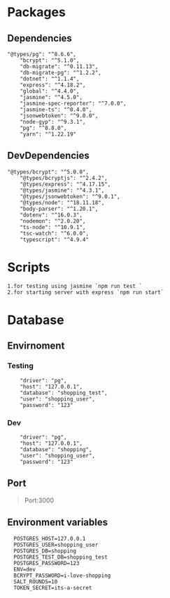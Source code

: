 # Packages

## Dependencies

```
"@types/pg": "^8.6.6",
    "bcrypt": "^5.1.0",
    "db-migrate": "^0.11.13",
    "db-migrate-pg": "^1.2.2",
    "dotnet": "^1.1.4",
    "express": "^4.18.2",
    "global": "^4.4.0",
    "jasmine": "^4.5.0",
    "jasmine-spec-reporter": "^7.0.0",
    "jasmine-ts": "^0.4.0",
    "jsonwebtoken": "^9.0.0",
    "node-gyp": "^9.3.1",
    "pg": "^8.8.0",
    "yarn": "^1.22.19"
```

## DevDependencies

```
"@types/bcrypt": "^5.0.0",
    "@types/bcryptjs": "^2.4.2",
    "@types/express": "^4.17.15",
    "@types/jasmine": "^4.3.1",
    "@types/jsonwebtoken": "^9.0.1",
    "@types/node": "^18.11.18",
    "body-parser": "^1.20.1",
    "dotenv": "^16.0.3",
    "nodemon": "^2.0.20",
    "ts-node": "^10.9.1",
    "tsc-watch": "^6.0.0",
    "typescript": "^4.9.4"
```

# Scripts

    1.for testing using jasmine `npm run test `
    2.for starting server with express `npm run start`

# Database

## Envirnoment

### Testing

```
    "driver": "pg",
    "host": "127.0.0.1",
    "database": "shopping_test",
    "user": "shopping_user",
    "password": "123"
```

### Dev

```
    "driver": "pg",
    "host": "127.0.0.1",
    "database": "shopping",
    "user": "shopping_user",
    "password": "123"
```

## Port

> Port:3000

## Environment variables

```
  POSTGRES_HOST=127.0.0.1
  POSTGRES_USER=shopping_user
  POSTGRES_DB=shopping
  POSTGRES_TEST_DB=shopping_test
  POSTGRES_PASSWORD=123
  ENV=dev
  BCRYPT_PASSWORD=i-love-shopping
  SALT_ROUNDS=10
  TOKEN_SECRET=its-a-secret
```
